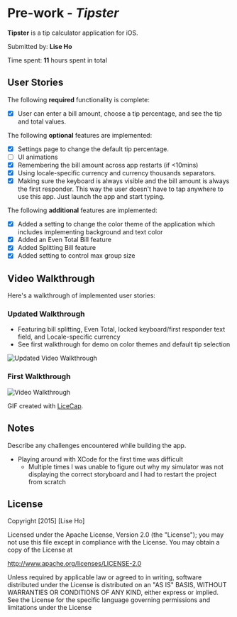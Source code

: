 # Pre-work - *Tipster*

**Tipster** is a tip calculator application for iOS.

Submitted by: **Lise Ho**

Time spent: **11** hours spent in total

## User Stories

The following **required** functionality is complete:
* [x] User can enter a bill amount, choose a tip percentage, and see the tip and total values.

The following **optional** features are implemented:
* [x] Settings page to change the default tip percentage.
* [ ] UI animations
* [x] Remembering the bill amount across app restarts (if <10mins)
* [x] Using locale-specific currency and currency thousands separators.
* [x] Making sure the keyboard is always visible and the bill amount is always the first responder. This way the user doesn't have to tap anywhere to use this app. Just launch the app and start typing.

The following **additional** features are implemented:

- [x] Added a setting to change the color theme of the application which includes implementing background and text color
- [x] Added an Even Total Bill feature
- [x] Added Splitting Bill feature
- [x] Added setting to control max group size 

## Video Walkthrough 

Here's a walkthrough of implemented user stories:
### Updated Walkthrough
* Featuring bill splitting, Even Total, locked keyboard/first responder text field, and Locale-specific currency
* See first walkthrough for demo on color themes and default tip selection

<img src='http://i.imgur.com/8MKpgzQ.gif' title='Updated Video Walkthrough' alt='Updated Video Walkthrough'/>

### First Walkthrough
<img src='http://i.imgur.com/0lPoFlc.gif' title='Video Walkthrough' width='' alt='Video Walkthrough' />

GIF created with [LiceCap](http://www.cockos.com/licecap/).

## Notes

Describe any challenges encountered while building the app.
* Playing around with XCode for the first time was difficult 
    - Multiple times I was unable to figure out why my simulator was not displaying the correct storyboard and I had to restart the project from scratch

## License

Copyright [2015] [Lise Ho]

Licensed under the Apache License, Version 2.0 (the "License");
you may not use this file except in compliance with the License.
You may obtain a copy of the License at

http://www.apache.org/licenses/LICENSE-2.0

Unless required by applicable law or agreed to in writing, software
distributed under the License is distributed on an "AS IS" BASIS,
WITHOUT WARRANTIES OR CONDITIONS OF ANY KIND, either express or implied.
See the License for the specific language governing permissions and
limitations under the License